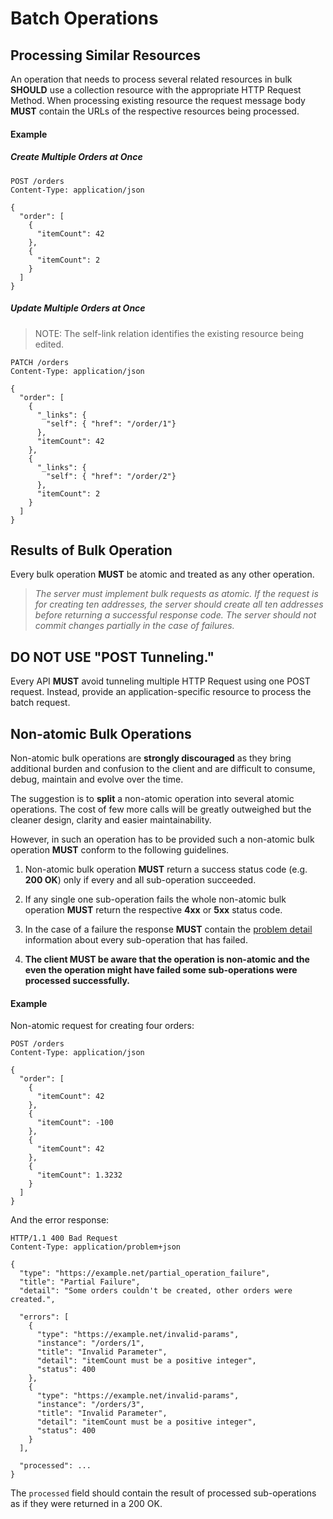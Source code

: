# Batch Operations

## Processing Similar Resources
An operation that needs to process several related resources in bulk **SHOULD** use a collection resource with the appropriate HTTP Request Method. When processing existing resource the request message body **MUST** contain the URLs of the respective resources being processed.

#### Example
##### Create Multiple Orders at Once

```
POST /orders
Content-Type: application/json

{
  "order": [
    {
      "itemCount": 42
    },
    {
      "itemCount": 2
    }
  ]
}
```


##### Update Multiple Orders at Once
> NOTE: The self-link relation identifies the existing resource being edited.

```
PATCH /orders
Content-Type: application/json

{
  "order": [
    {
      "_links": {
        "self": { "href": "/order/1"}
      },
      "itemCount": 42
    },
    {
      "_links": {
        "self": { "href": "/order/2"}
      },      
      "itemCount": 2
    }
  ]
}
```

## Results of Bulk Operation
Every bulk operation **MUST** be atomic and treated as any other operation.

> _The server must implement bulk requests as atomic. If the request is for creating ten addresses, the server should create all ten addresses before returning a successful response code. The server should not commit changes partially in the case of failures._


## DO NOT USE "POST Tunneling."
Every API **MUST** avoid tunneling multiple HTTP Request using one POST request. Instead, provide an application-specific resource to process the batch request.


## Non-atomic Bulk Operations
Non-atomic bulk operations are **strongly discouraged** as they bring additional burden and confusion to the client and are difficult to consume, debug, maintain and evolve over the time.

The suggestion is to **split** a non-atomic operation into several atomic operations. The cost of few more calls will be greatly outweighed but the cleaner design, clarity and easier maintainability.

However, in such an operation has to be provided such a non-atomic bulk operation **MUST** conform to the following guidelines.

1. Non-atomic bulk operation **MUST** return a success status code (e.g. **200 OK**) only if every and all sub-operation succeeded.

1. If any single one sub-operation fails the whole non-atomic bulk operation **MUST** return the respective **4xx** or **5xx** status code.

1. In the case of a failure the response **MUST** contain the [problem detail](https://adidas-group.gitbooks.io/api-guidelines/content/message/error-reporting.html) information about every sub-operation that has failed.

1. **The client MUST be aware that the operation is non-atomic and the even the operation might have failed some sub-operations were processed successfully.**


#### Example

Non-atomic request for creating four orders:

```
POST /orders
Content-Type: application/json

{
  "order": [
    {
      "itemCount": 42
    },
    {
      "itemCount": -100
    },        
    {
      "itemCount": 42
    },
    {
      "itemCount": 1.3232
    }
  ]
}
```

And the error response: 

```
HTTP/1.1 400 Bad Request
Content-Type: application/problem+json

{
  "type": "https://example.net/partial_operation_failure",
  "title": "Partial Failure",
  "detail": "Some orders couldn't be created, other orders were created.",
  
  "errors": [
    {
      "type": "https://example.net/invalid-params",
      "instance": "/orders/1",
      "title": "Invalid Parameter",
      "detail": "itemCount must be a positive integer",
      "status": 400
    },
    {
      "type": "https://example.net/invalid-params",
      "instance": "/orders/3",
      "title": "Invalid Parameter",
      "detail": "itemCount must be a positive integer",
      "status": 400
    }
  ],

  "processed": ...
}

```

The `processed` field should contain the result of processed sub-operations as if they were returned in a 200 OK.
